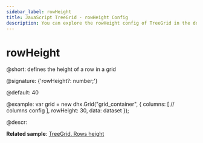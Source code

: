 ```yaml
---
sidebar_label: rowHeight
title: JavaScript TreeGrid - rowHeight Config 
description: You can explore the rowHeight config of TreeGrid in the documentation of the DHTMLX JavaScript UI library. Browse developer guides and API reference, try out code examples and live demos, and download a free 30-day evaluation version of DHTMLX Suite 7.
---
```


# rowHeight

@short: defines the height of a row in a grid

@signature: {'rowHeight?: number;'}

@default: 40

@example:
var grid = new dhx.Grid("grid_container", {
	columns: [
		// columns config
	],
	rowHeight: 30,
	data: dataset
});

@descr:

**Related sample**: [TreeGrid. Rows height](https://snippet.dhtmlx.com/xl0i3yof)

[comment]: # (@related: treegrid/configuration.md#row-height treegrid/initialization.md#initialize-treegrid)
